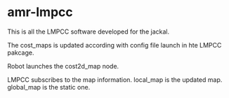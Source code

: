 # amr-lmpcc

This is all the LMPCC software developed for the jackal.

The cost_maps is updated according with config file launch in hte LMPCC pakcage.

Robot launches the cost2d_map node.

LMPCC subscribes to the map information. local_map is the updated map. global_map is the static one.
